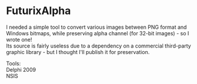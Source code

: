 # FuturixAlpha

I needed a simple tool to convert various images between PNG format and Windows bitmaps, while preserving alpha channel (for 32-bit images) - so I wrote one!  
Its source is fairly useless due to a dependency on a commercial third-party graphic library - but I thought I'll publish it for preservation.

Tools:  
Delphi 2009  
NSIS
